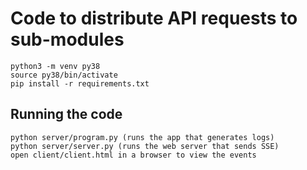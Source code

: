 # Code to distribute API requests to sub-modules
```
python3 -m venv py38
source py38/bin/activate
pip install -r requirements.txt
```

## Running the code
```
python server/program.py (runs the app that generates logs)
python server/server.py (runs the web server that sends SSE)
open client/client.html in a browser to view the events
```